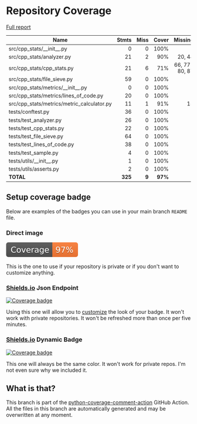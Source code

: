 # Repository Coverage

[Full report](https://htmlpreview.github.io/?https://github.com/SctCodeAnalysis/cpp-stats/blob/python-coverage-comment-action-data/htmlcov/index.html)

| Name                                         |    Stmts |     Miss |   Cover |   Missing |
|--------------------------------------------- | -------: | -------: | ------: | --------: |
| src/cpp\_stats/\_\_init\_\_.py               |        0 |        0 |    100% |           |
| src/cpp\_stats/analyzer.py                   |       21 |        2 |     90% |    20, 44 |
| src/cpp\_stats/cpp\_stats.py                 |       21 |        6 |     71% |66, 77-80, 87 |
| src/cpp\_stats/file\_sieve.py                |       59 |        0 |    100% |           |
| src/cpp\_stats/metrics/\_\_init\_\_.py       |        0 |        0 |    100% |           |
| src/cpp\_stats/metrics/lines\_of\_code.py    |       20 |        0 |    100% |           |
| src/cpp\_stats/metrics/metric\_calculator.py |       11 |        1 |     91% |        15 |
| tests/conftest.py                            |       36 |        0 |    100% |           |
| tests/test\_analyzer.py                      |       26 |        0 |    100% |           |
| tests/test\_cpp\_stats.py                    |       22 |        0 |    100% |           |
| tests/test\_file\_sieve.py                   |       64 |        0 |    100% |           |
| tests/test\_lines\_of\_code.py               |       38 |        0 |    100% |           |
| tests/test\_sample.py                        |        4 |        0 |    100% |           |
| tests/utils/\_\_init\_\_.py                  |        1 |        0 |    100% |           |
| tests/utils/asserts.py                       |        2 |        0 |    100% |           |
|                                    **TOTAL** |  **325** |    **9** | **97%** |           |


## Setup coverage badge

Below are examples of the badges you can use in your main branch `README` file.

### Direct image

[![Coverage badge](https://raw.githubusercontent.com/SctCodeAnalysis/cpp-stats/python-coverage-comment-action-data/badge.svg)](https://htmlpreview.github.io/?https://github.com/SctCodeAnalysis/cpp-stats/blob/python-coverage-comment-action-data/htmlcov/index.html)

This is the one to use if your repository is private or if you don't want to customize anything.

### [Shields.io](https://shields.io) Json Endpoint

[![Coverage badge](https://img.shields.io/endpoint?url=https://raw.githubusercontent.com/SctCodeAnalysis/cpp-stats/python-coverage-comment-action-data/endpoint.json)](https://htmlpreview.github.io/?https://github.com/SctCodeAnalysis/cpp-stats/blob/python-coverage-comment-action-data/htmlcov/index.html)

Using this one will allow you to [customize](https://shields.io/endpoint) the look of your badge.
It won't work with private repositories. It won't be refreshed more than once per five minutes.

### [Shields.io](https://shields.io) Dynamic Badge

[![Coverage badge](https://img.shields.io/badge/dynamic/json?color=brightgreen&label=coverage&query=%24.message&url=https%3A%2F%2Fraw.githubusercontent.com%2FSctCodeAnalysis%2Fcpp-stats%2Fpython-coverage-comment-action-data%2Fendpoint.json)](https://htmlpreview.github.io/?https://github.com/SctCodeAnalysis/cpp-stats/blob/python-coverage-comment-action-data/htmlcov/index.html)

This one will always be the same color. It won't work for private repos. I'm not even sure why we included it.

## What is that?

This branch is part of the
[python-coverage-comment-action](https://github.com/marketplace/actions/python-coverage-comment)
GitHub Action. All the files in this branch are automatically generated and may be
overwritten at any moment.